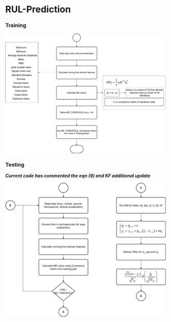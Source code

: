 # RUL-Prediction

### Training

![train-flow](assets/FlowChart-Training.jpg)


### Testing

**_Current code has commented the eqn (9) and KF additional update_**

![train-flow](assets/FlowChart-Testing.jpg)